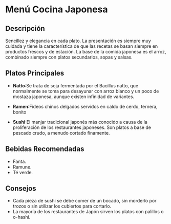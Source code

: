 # Menú Cocina Japonesa

## Descripción
Sencillez y elegancia en cada plato. La presentación es siempre muy cuidada y tiene la característica de que las recetas se basan siempre en productos frescos y de estación. La base de la comida japonesa es el arroz, combinado siempre con platos secundarios, sopas y salsas.

## Platos Principales
- **Natto**:Se trata de soja fermentada por el Bacillus natto, que normalmente se toma para desayunar con arroz blanco y un poco de mostaza japonesa, aunque existen infinidad de variantes.

- **Ramen**:Fideos chinos delgados servidos en caldo de cerdo, ternera, bonito

- **Sushi**:El manjar tradicional japonés más conocido a causa de la proliferación de los restaurantes japoneses. Son platos a base de pescado crudo, a menudo cortado finamente.

## Bebidas Recomendadas
- Fanta.
- Ramune.
- Té verde.

## Consejos
- Cada pieza de sushi se debe comer de un bocado, sin morderlo por trozos o sin utilizar los cubiertos para cortarlo.
- La mayoría de los restaurantes de Japón sirven los platos con palillos o o-hashi.
